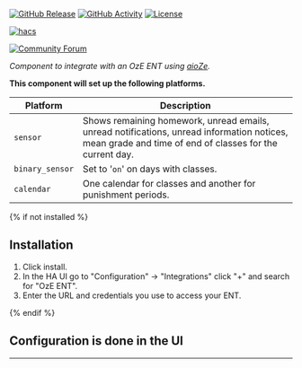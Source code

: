 [![GitHub Release][releases-shield]][releases]
[![GitHub Activity][commits-shield]][commits]
[![License][license-shield]](LICENSE)

[![hacs][hacsbadge]][hacs]

[![Community Forum][forum-shield]][forum]

_Component to integrate with an OzE ENT using [aioZe][aioze]._

**This component will set up the following platforms.**

Platform | Description
-- | --
`sensor` | Shows remaining homework, unread emails, unread notifications, unread information notices, mean grade and time of end of classes for the current day.
`binary_sensor` | Set to '`on`' on days with classes.
`calendar` | One calendar for classes and another for punishment periods.

{% if not installed %}
## Installation

1. Click install.
1. In the HA UI go to "Configuration" -> "Integrations" click "+" and search for "OzE ENT".
1. Enter the URL and credentials you use to access your ENT.

{% endif %}


## Configuration is done in the UI

<!---->

***

[integration_blueprint]: https://github.com/custom-components/integration_blueprint
[commits-shield]: https://img.shields.io/github/commit-activity/y/lesensei/oze_ent.svg?style=for-the-badge
[commits]: https://github.com/lesensei/oze_ent/commits/master
[hacs]: https://hacs.xyz
[hacsbadge]: https://img.shields.io/badge/HACS-Custom-orange.svg?style=for-the-badge
[forum-shield]: https://img.shields.io/badge/community-forum-brightgreen.svg?style=for-the-badge
[forum]: https://forum.hacf.fr/t/integration-oze-ent-environnement-numerique-de-travail-2nd-degre/7277/
[license]: https://github.com/lesensei/oze_ent/blob/main/LICENSE
[license-shield]: https://img.shields.io/github/license/lesensei/oze_ent.svg?style=for-the-badge
[maintenance-shield]: https://img.shields.io/badge/maintainer-lesensei-blue.svg?style=for-the-badge
[releases-shield]: https://img.shields.io/github/release/lesensei/oze_ent.svg?style=for-the-badge
[releases]: https://github.com/lesensei/oze_ent/releases
[user_profile]: https://github.com/lesensei
[aioze]: https://github.com/lesensei/aioze
